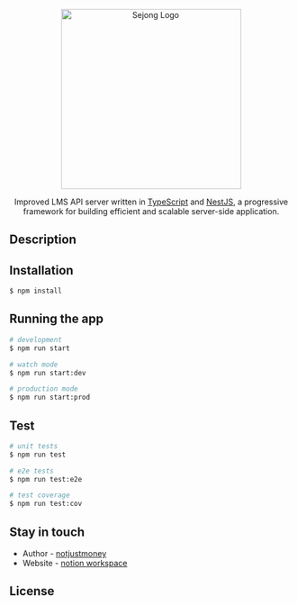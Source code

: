 <p align="center">
  <a href="https://www.notion.so/Season-Team-0b4efff64e0d49deace844b9a5a64094" target="blank"><img src="https://img1.daumcdn.net/thumb/R800x0/?scode=mtistory2&fname=https%3A%2F%2Fblog.kakaocdn.net%2Fdn%2FblEw8g%2FbtqyceLBuz2%2Fe3A21p8V2gwd9hK8X6dC00%2Fimg.jpg" width="320" alt="Sejong Logo" /></a>
</p>

[circleci-image]: https://img.shields.io/circleci/build/github/nestjs/nest/master?token=abc123def456
[circleci-url]: https://circleci.com/gh/nestjs/nest

  <p align="center">Improved LMS API server written in <a href="https://www.typescriptlang.org/">TypeScript</a> and <a href="https://nestjs.com/">NestJS</a>, a progressive framework for building efficient and scalable server-side application.</p>
    <p align="center">

## Description

## Installation

```bash
$ npm install
```

## Running the app

```bash
# development
$ npm run start

# watch mode
$ npm run start:dev

# production mode
$ npm run start:prod
```

## Test

```bash
# unit tests
$ npm run test

# e2e tests
$ npm run test:e2e

# test coverage
$ npm run test:cov
```

## Stay in touch

- Author - [notjustmoney](http://notjustmoney.github.io)
- Website - [notion workspace](https://www.notion.so/Season-Team-0b4efff64e0d49deace844b9a5a64094)

## License
